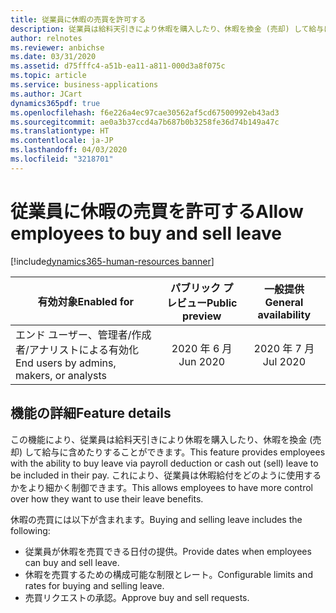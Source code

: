 ```yaml
---
title: 従業員に休暇の売買を許可する
description: 従業員は給料天引きにより休暇を購入したり、休暇を換金 (売却) して給与に含めたりすることができます。 これにより、従業員は休暇給付をどのように使用するかをより細かく制御できます。
author: relnotes
ms.reviewer: anbichse
ms.date: 03/31/2020
ms.assetid: d75fffc4-a51b-ea11-a811-000d3a8f075c
ms.topic: article
ms.service: business-applications
ms.author: JCart
dynamics365pdf: true
ms.openlocfilehash: f6e226a4ec97cae30562af5cd67500992eb43ad3
ms.sourcegitcommit: ae0a3b37ccd4a7b687b0b3258fe36d74b149a47c
ms.translationtype: HT
ms.contentlocale: ja-JP
ms.lasthandoff: 04/03/2020
ms.locfileid: "3218701"
---
```

# <a name="allow-employees-to-buy-and-sell-leave"></a><span data-ttu-id="c3be8-104">従業員に休暇の売買を許可する</span><span class="sxs-lookup"><span data-stu-id="c3be8-104">Allow employees to buy and sell leave</span></span>
[!include[dynamics365-human-resources banner](../includes/dynamics365-human-resources.md)]

| <span data-ttu-id="c3be8-105">有効対象</span><span class="sxs-lookup"><span data-stu-id="c3be8-105">Enabled for</span></span>    |  <span data-ttu-id="c3be8-106">パブリック プレビュー</span><span class="sxs-lookup"><span data-stu-id="c3be8-106">Public preview</span></span> | <span data-ttu-id="c3be8-107">一般提供</span><span class="sxs-lookup"><span data-stu-id="c3be8-107">General availability</span></span> | 
| ---------- | :----------: |:----------: |
|<span data-ttu-id="c3be8-108">エンド ユーザー、管理者/作成者/アナリストによる有効化</span><span class="sxs-lookup"><span data-stu-id="c3be8-108">End users by admins, makers, or analysts</span></span>|<span data-ttu-id="c3be8-109">2020 年 6 月</span><span class="sxs-lookup"><span data-stu-id="c3be8-109">Jun 2020</span></span>| <span data-ttu-id="c3be8-110">2020 年 7 月</span><span class="sxs-lookup"><span data-stu-id="c3be8-110">Jul 2020</span></span>|






## <a name="feature-details"></a><span data-ttu-id="c3be8-111">機能の詳細</span><span class="sxs-lookup"><span data-stu-id="c3be8-111">Feature details</span></span>
<!--feature detail start -->
<span data-ttu-id="c3be8-112">この機能により、従業員は給料天引きにより休暇を購入したり、休暇を換金 (売却) して給与に含めたりすることができます。</span><span class="sxs-lookup"><span data-stu-id="c3be8-112">This feature provides employees with the ability to buy leave via payroll deduction or cash out (sell) leave to be included in their pay.</span></span> <span data-ttu-id="c3be8-113">これにより、従業員は休暇給付をどのように使用するかをより細かく制御できます。</span><span class="sxs-lookup"><span data-stu-id="c3be8-113">This allows employees to have more control over how they want to use their leave benefits.</span></span>

<span data-ttu-id="c3be8-114">休暇の売買には以下が含まれます。</span><span class="sxs-lookup"><span data-stu-id="c3be8-114">Buying and selling leave includes the following:</span></span>  

- <span data-ttu-id="c3be8-115">従業員が休暇を売買できる日付の提供。</span><span class="sxs-lookup"><span data-stu-id="c3be8-115">Provide dates when employees can buy and sell leave.</span></span>
- <span data-ttu-id="c3be8-116">休暇を売買するための構成可能な制限とレート。</span><span class="sxs-lookup"><span data-stu-id="c3be8-116">Configurable limits and rates for buying and selling leave.</span></span>
- <span data-ttu-id="c3be8-117">売買リクエストの承認。</span><span class="sxs-lookup"><span data-stu-id="c3be8-117">Approve buy and sell requests.</span></span>
<!--feature detail end -->









